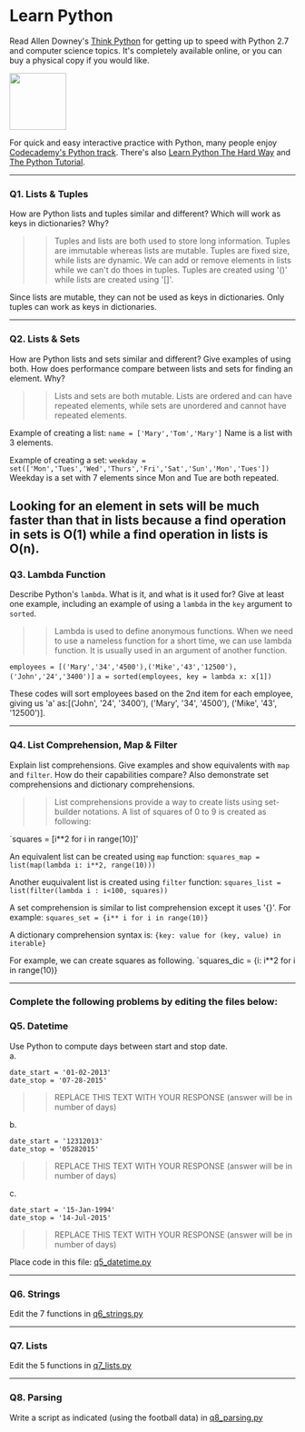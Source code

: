 # Learn Python

Read Allen Downey's [Think Python](http://www.greenteapress.com/thinkpython/) for getting up to speed with Python 2.7 and computer science topics. It's completely available online, or you can buy a physical copy if you would like.

<a href="http://www.greenteapress.com/thinkpython/"><img src="img/think_python.png" style="width: 100px;" target="_blank"></a>

For quick and easy interactive practice with Python, many people enjoy [Codecademy's Python track](http://www.codecademy.com/en/tracks/python). There's also [Learn Python The Hard Way](http://learnpythonthehardway.org/book/) and [The Python Tutorial](https://docs.python.org/2/tutorial/).

---

### Q1. Lists &amp; Tuples

How are Python lists and tuples similar and different? Which will work as keys in dictionaries? Why?

>> Tuples and lists are both used to store long information. Tuples are immutable whereas lists are mutable.  Tuples are fixed size, while lists are dynamic. We can add or remove elements in lists while we can't do thoes in tuples. Tuples are created using '()' while lists are created using '[]'.

Since lists are mutable, they can not be used as keys in dictionaries. Only tuples can work as keys in dictionaries. 

---

### Q2. Lists &amp; Sets

How are Python lists and sets similar and different? Give examples of using both. How does performance compare between lists and sets for finding an element. Why?

>> Lists and sets are both mutable. Lists are ordered and can have repeated elements, while sets are unordered and cannot have repeated elements.

Example of creating a list:
`name = ['Mary','Tom','Mary']`
Name is a list with 3 elements.

Example of creating a set:
`weekday = set(['Mon','Tues','Wed','Thurs','Fri','Sat','Sun','Mon','Tues'])`
Weekday is a set with 7 elements since Mon and Tue are both repeated.

Looking for an element in sets will be much faster than that in lists because a find operation in sets is O(1) while a find operation in lists is O(n).
---

### Q3. Lambda Function

Describe Python's `lambda`. What is it, and what is it used for? Give at least one example, including an example of using a `lambda` in the `key` argument to `sorted`.

>> Lambda is used to define anonymous functions. When we need to use a nameless function for a short time, we can use lambda function. It is usually used in an argument of another function.

`employees = [('Mary','34','4500'),('Mike','43','12500'),('John','24','3400')]`
`a = sorted(employees, key = lambda x: x[1])`

These codes will sort employees based on the 2nd item for each employee, giving us 'a' as:[('John', '24', '3400'), ('Mary', '34', '4500'), ('Mike', '43', '12500')].

---

### Q4. List Comprehension, Map &amp; Filter

Explain list comprehensions. Give examples and show equivalents with `map` and `filter`. How do their capabilities compare? Also demonstrate set comprehensions and dictionary comprehensions.

>> List comprehensions provide a way to create lists using set-builder notations. A list of squares of 0 to 9 is created as following:

`squares = [i**2 for i in range(10)]'

An equivalent list can be created using `map` function:
`squares_map = list(map(lambda i: i**2, range(10)))`

Another euquivalent list is created using `filter` function:
`squares_list = list(filter(lambda i : i<100, squares))`

A set comprehension is similar to list comprehension except it uses '{}'.
For example:
`squares_set = {i** i for i in range(10)}`

A dictionary comprehension syntax is:
`{key: value for (key, value) in iterable}`

For example, we can create squares as following.
`squares_dic = {i: i**2 for i in range(10)}

---

### Complete the following problems by editing the files below:

### Q5. Datetime
Use Python to compute days between start and stop date.   
a.  

```
date_start = '01-02-2013'    
date_stop = '07-28-2015'
```

>> REPLACE THIS TEXT WITH YOUR RESPONSE (answer will be in number of days)

b.  
```
date_start = '12312013'  
date_stop = '05282015'  
```

>> REPLACE THIS TEXT WITH YOUR RESPONSE (answer will be in number of days)

c.  
```
date_start = '15-Jan-1994'      
date_stop = '14-Jul-2015'  
```

>> REPLACE THIS TEXT WITH YOUR RESPONSE  (answer will be in number of days)

Place code in this file: [q5_datetime.py](python/q5_datetime.py)

---

### Q6. Strings
Edit the 7 functions in [q6_strings.py](python/q6_strings.py)

---

### Q7. Lists
Edit the 5 functions in [q7_lists.py](python/q7_lists.py)

---

### Q8. Parsing
Write a script as indicated (using the football data) in [q8_parsing.py](python/q8_parsing.py)





